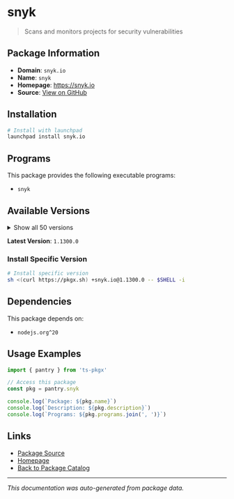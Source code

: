 # snyk

> Scans and monitors projects for security vulnerabilities

## Package Information

- **Domain**: `snyk.io`
- **Name**: `snyk`
- **Homepage**: https://snyk.io
- **Source**: [View on GitHub](https://github.com/pkgxdev/pantry/tree/main/projects/snyk.io/package.yml)

## Installation

```bash
# Install with launchpad
launchpad install snyk.io
```

## Programs

This package provides the following executable programs:

- `snyk`

## Available Versions

<details>
<summary>Show all 50 versions</summary>

- `1.1300.0`, `1.1299.1`, `1.1299.0`, `1.1298.3`, `1.1298.2`
- `1.1298.1`, `1.1298.0`, `1.1297.3`, `1.1297.2`, `1.1297.1`
- `1.1297.0`, `1.1296.2`, `1.1296.1`, `1.1296.0`, `1.1295.4`
- `1.1295.3`, `1.1295.2`, `1.1295.1`, `1.1295.0`, `1.1294.3`
- `1.1294.2`, `1.1294.1`, `1.1294.0`, `1.1293.1`, `1.1293.0`
- `1.1292.4`, `1.1292.2`, `1.1292.1`, `1.1292.0`, `1.1291.1`
- `1.1291.0`, `1.1290.0`, `1.1289.0`, `1.1288.1`, `1.1288.0`
- `1.1287.0`, `1.1286.4`, `1.1286.3`, `1.1286.2`, `1.1286.1`
- `1.1286.0`, `1.1285.1`, `1.1285.0`, `1.1284.0`, `1.1283.1`
- `1.1283.0`, `1.1282.1`, `1.1282.0`, `1.1281.0`, `1.1280.1`

</details>

**Latest Version**: `1.1300.0`

### Install Specific Version

```bash
# Install specific version
sh <(curl https://pkgx.sh) +snyk.io@1.1300.0 -- $SHELL -i
```

## Dependencies

This package depends on:

- `nodejs.org^20`

## Usage Examples

```typescript
import { pantry } from 'ts-pkgx'

// Access this package
const pkg = pantry.snyk

console.log(`Package: ${pkg.name}`)
console.log(`Description: ${pkg.description}`)
console.log(`Programs: ${pkg.programs.join(', ')}`)
```

## Links

- [Package Source](https://github.com/pkgxdev/pantry/tree/main/projects/snyk.io/package.yml)
- [Homepage](https://snyk.io)
- [Back to Package Catalog](../../package-catalog.md)

---

*This documentation was auto-generated from package data.*
